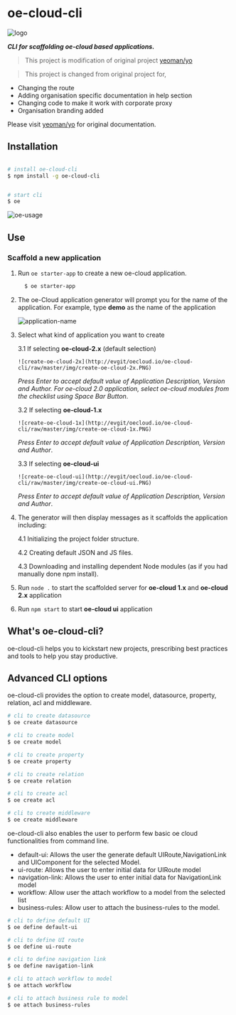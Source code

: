 # oe-cloud-cli

![logo](https://rawgit.com/EdgeVerve/oe-cloud-cli/master/img/title.JPG)

***CLI for scaffolding oe-cloud based applications.***

> This project is modification of original project [yeoman/yo](https://github.com/yeoman/yo)

> This project is changed from original project for,

* Changing the route
* Adding organisation specific documentation in help section
* Changing code to make it work with corporate proxy
* Organisation branding added

Please visit [yeoman/yo](https://github.com/yeoman/yo) for original documentation.

## Installation

```sh

# install oe-cloud-cli
$ npm install -g oe-cloud-cli


# start cli
$ oe

```

![oe-usage](http://evgit/oecloud.io/oe-cloud-cli/raw/master/img/oe-usage.PNG)


## Use

### Scaffold a new application

1. Run `oe starter-app` to create a new oe-cloud application.

    ```sh
      $ oe starter-app
    ```

2. The oe-Cloud application generator will  prompt you for the name of the application. For example, type **demo** as the name of the application 

    ![application-name](http://evgit/oecloud.io/oe-cloud-cli/raw/master/img/getting-started.PNG)

3. Select what kind of application you want to create

    3.1 If selecting **oe-cloud-2.x** (default selection)
      
       ![create-oe-cloud-2x](http://evgit/oecloud.io/oe-cloud-cli/raw/master/img/create-oe-cloud-2x.PNG)
        
     *Press Enter to accept default value of Application Description, Version and Author. For oe-cloud 2.0 application, select oe-cloud modules from the checklist using Space Bar Button*.

    3.2 If selecting **oe-cloud-1.x**
      
       ![create-oe-cloud-1x](http://evgit/oecloud.io/oe-cloud-cli/raw/master/img/create-oe-cloud-1x.PNG)
        
     *Press Enter to accept default value of Application Description, Version and Author*.

     3.3 If selecting **oe-cloud-ui**
      
       ![create-oe-cloud-ui](http://evgit/oecloud.io/oe-cloud-cli/raw/master/img/create-oe-cloud-ui.PNG)
        
     *Press Enter to accept default value of Application Description, Version and Author*.


4. The generator will then display messages as it scaffolds the application including:

     4.1 Initializing the project folder structure.

     4.2 Creating default JSON and JS files.

     4.3 Downloading and installing dependent Node modules (as if you had manually done npm install).
     

5. Run `node .` to start the scaffolded server for **oe-cloud 1.x** and **oe-cloud 2.x** application

6. Run `npm start` to start **oe-cloud ui** application



## What's oe-cloud-cli?

oe-cloud-cli helps you to kickstart new projects, prescribing best practices and tools to help you stay productive.

## Advanced CLI options

oe-cloud-cli provides the option to create model, datasource, property, relation, acl and middleware.

```sh
# cli to create datasource
$ oe create datasource

# cli to create model
$ oe create model

# cli to create property
$ oe create property

# cli to create relation
$ oe create relation

# cli to create acl
$ oe create acl

# cli to create middleware
$ oe create middleware

```

oe-cloud-cli also enables the user to perform few basic oe cloud functionalities from command line.

* default-ui: Allows the user the generate default UIRoute,NavigationLink and UIComponent for the selected Model.
* ui-route: Allows the user to enter initial data for UIRoute model
* navigation-link: Allows the user to enter initial data for NavigationLink model
* workflow: Allow user the attach workflow to a model from the selected list
* business-rules: Allow user to attach the business-rules to the model.

```sh
# cli to define default UI
$ oe define default-ui

# cli to define UI route
$ oe define ui-route

# cli to define navigation link
$ oe define navigation-link

# cli to attach workflow to model
$ oe attach workflow

# cli to attach business rule to model
$ oe attach business-rules

```